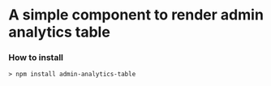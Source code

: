# A simple component to render admin analytics table

### How to install

```
> npm install admin-analytics-table
```
